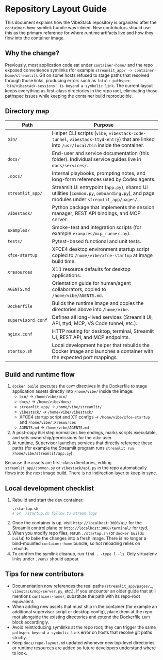 # Repository Layout Guide

This document explains how the VibeStack repository is organized after the `container-home` symlink bundle was inlined. New contributors should use this as the primary reference for where runtime artifacts live and how they flow into the container image.

## Why the change?

Previously, most application code sat under `container-home/` and the repo exposed convenience symlinks (for example `streamlit_app/ -> container-home/streamlit`). Git on some hosts refused to stage paths that resolved through those links, producing errors such as `fatal: pathspec 'bin/vibestack-sessions' is beyond a symbolic link`. The current layout keeps everything as first-class directories in the repo root, eliminating those pathspec issues while keeping the container build reproducible.

## Directory map

| Path | Purpose |
| --- | --- |
| `bin/` | Helper CLI scripts (`vibe`, `vibestack-code-tunnel`, `vibestack-ttyd-entry`) that are linked into `/usr/local/bin` inside the container. |
| `docs/` | End-user and service documentation (this folder). Individual service guides live in `docs/services/`. |
| `.docs/` | Internal playbooks, prompting notes, and long-form references used by Codex agents. |
| `streamlit_app/` | Streamlit UI entrypoint (`app.py`), shared UI utilities (`common.py`, `onboarding.py`), and page modules under `streamlit_app/pages/`. |
| `vibestack/` | Python package that implements the session manager, REST API bindings, and MCP server. |
| `examples/` | Smoke-test and integration scripts (for example `examples/mcp_runner.py`). |
| `tests/` | Pytest-based functional and unit tests. |
| `xfce-startup` | XFCE4 desktop environment startup script copied to `/home/vibe/xfce-startup` at image build time. |
| `Xresources` | X11 resource defaults for desktop applications. |
| `AGENTS.md` | Orientation guide for human/agent collaborators, copied to `/home/vibe/AGENTS.md`. |
| `Dockerfile` | Builds the runtime image and copies the directories above into `/home/vibe`. |
| `supervisord.conf` | Defines all long-lived services (Streamlit UI, API, ttyd, MCP, VS Code tunnel, etc.). |
| `nginx.conf` | HTTP routing for desktop, terminal, Streamlit UI, REST API, and MCP endpoints. |
| `startup.sh` | Local development helper that rebuilds the Docker image and launches a container with the expected port mappings. |

## Build and runtime flow

1. `docker build` executes the `COPY` directives in the Dockerfile to stage application assets directly into `/home/vibe/` inside the image:
   - `bin/` → `/home/vibe/bin/`
   - `docs/` → `/home/vibe/docs/`
   - `streamlit_app/` → `/home/vibe/streamlit/`
   - `vibestack/` → `/home/vibe/vibestack/`
   - XFCE4 startup script and X11 configs → `/home/vibe/xfce-startup` and `/home/vibe/.Xresources`
   - `AGENTS.md` → `/home/vibe/AGENTS.md`
2. A post-copy `RUN` step normalizes line endings, marks scripts executable, and sets ownership/permissions for the `vibe` user.
3. At runtime, Supervisor launches services that directly reference these paths (for example the Streamlit program runs `streamlit run /home/vibe/streamlit/app.py`).

Because the assets are first-class directories, editing `streamlit_app/common.py` or `vibestack/api.py` in the repo automatically flows into the next image build. There is no indirection layer to keep in sync.

## Local development checklist

1. Rebuild and start the dev container:
   ```bash
   ./startup.sh
   # or ./startup.sh follow to stream logs
   ```
2. Once the container is up, visit `http://localhost:3000/ui/` for the Streamlit control plane or `http://localhost:3000/terminal/` for ttyd.
3. When you modify repo files, rerun `./startup.sh` (or `docker buildx build`) to bake the changes into a fresh image. There is no longer a bind-mounted `container-home` bundle, so hot reloading relies on rebuilds.
4. To confirm the symlink cleanup, run `find . -type l -ls`. Only virtualenv links under `.venv/` should appear.

## Tips for new contributors

- Documentation now references the real paths (`streamlit_app/pages/…`, `vibestack/mcp/server.py`, etc.). If you encounter an older guide that still mentions `container-home/`, substitute the path with its repo-root equivalent.
- When adding new assets that must ship in the container (for example an additional supervisor script or desktop config), place them at the repo root alongside the existing directories and extend the Dockerfile `COPY` block accordingly.
- Avoid reintroducing symlinks at the repo root; they can trigger the same `pathspec beyond a symbolic link` error on hosts that resolve git paths strictly.
- Keep `docs/repo-layout.md` updated whenever new top-level directories or runtime resources are added so future developers understand where to look.

